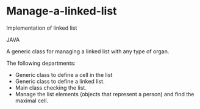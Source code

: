 # Manage-a-linked-list
Implementation of linked list

JAVA

A generic class for managing a linked list with any type of organ.

The following departments:
- Generic class to define a cell in the list
- Generic class to define a linked list.
- Main class checking the list.
- Manage the list elements (objects that represent a person) and find the maximal cell.
